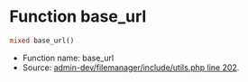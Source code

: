 Function base_url
===========================





```php
mixed base_url()
```

* Function name: base_url
* Source: [admin-dev/filemanager/include/utils.php line 202](https://github.com/PrestaShop/PrestaShop/blob/1.6.0.10/admin-dev/filemanager/include/utils.php#L202).

